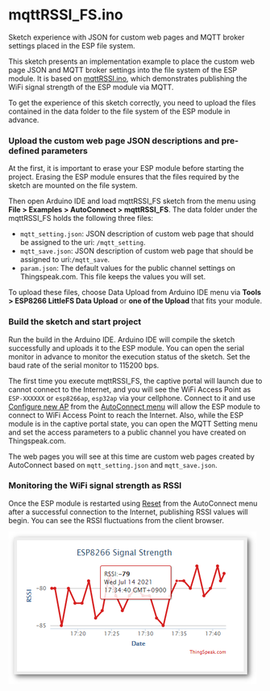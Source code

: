 # mqttRSSI_FS.ino

Sketch experience with JSON for custom web pages and MQTT broker settings placed in the ESP file system.

This sketch presents an implementation example to place the custom web page JSON and MQTT broker settings into the file system of the ESP module. It is based on [mqttRSSI.ino](../../mqttRSSI), which demonstrates publishing the WiFi signal strength of the ESP module via MQTT.

To get the experience of this sketch correctly, you need to upload the files contained in the data folder to the file system of the ESP module in advance.

### Upload the custom web page JSON descriptions and pre-defined parameters

At the first, it is important to erase your ESP module before starting the project.  Erasing the ESP module ensures that the files required by the sketch are mounted on the file system. 

Then open Arduino IDE and load mqttRSSI_FS sketch from the menu using **File > Examples > AutoConnect > mqttRSSI_FS**.
The data folder under the mqttRSSI_FS holds the following three files:

- `mqtt_setting.json`: JSON description of custom web page that should be assigned to the uri: `/mqtt_setting`.
- `mqtt_save.json`: JSON description of custom web page that should be assigned to uri:`/mqtt_save`.
- `param.json`: The default values for the public channel settings on Thingspeak.com. This file keeps the values you will set.

To upload these files, choose Data Upload from Arduino IDE menu via **Tools > ESP8266 LittleFS Data Upload** or **one of the Upload** that fits your module.

### Build the sketch and start project

Run the build in the Arduino IDE. Arduino IDE will compile the sketch successfully and uploads it to the ESP module. You can open the serial monitor in advance to monitor the execution status of the sketch. Set the baud rate of the serial monitor to 115200 bps.

The first time you execute mqttRSSI_FS, the captive portal will launch due to cannot connect to the Internet, and you will see the WiFi Access Point as `ESP-XXXXXX` or `esp8266ap`, `esp32ap` via your cellphone. Connect to it and use [Configure new AP](https://hieromon.github.io/AutoConnect/menu.html#configure-new-ap) from the [AutoConnect menu](https://hieromon.github.io/AutoConnect/menu.html) will allow the ESP module to connect to WiFi Access Point to reach the Internet.
Also, while the ESP module is in the captive portal state, you can open the MQTT Setting menu and set the access parameters to a public channel you have created on Thingspeak.com.

The web pages you will see at this time are custom web pages created by AutoConnect based on `mqtt_setting.json` and `mqtt_save.json`.

### Monitoring the WiFi signal strength as RSSI

Once the ESP module is restarted using [Reset](https://hieromon.github.io/AutoConnect/menu.html#reset) from the AutoConnect menu after a successful connection to the Internet, publishing RSSI values will begin. You can see the RSSI fluctuations from the client browser.

![rssi_chart](../../mkdocs/images/rssi_chart.png)